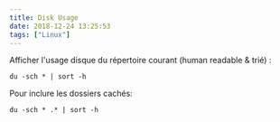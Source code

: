 ```yaml
---
title: Disk Usage
date: 2018-12-24 13:25:53
tags: ["Linux"]
---
```



Afficher l'usage disque du répertoire courant (human readable & trié) :

```
du -sch * | sort -h
```


Pour inclure les dossiers cachés: 


```
du -sch * .* | sort -h
```
